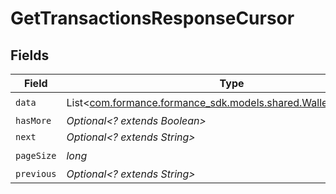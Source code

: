 # GetTransactionsResponseCursor


## Fields

| Field                                                                                                         | Type                                                                                                          | Required                                                                                                      | Description                                                                                                   | Example                                                                                                       |
| ------------------------------------------------------------------------------------------------------------- | ------------------------------------------------------------------------------------------------------------- | ------------------------------------------------------------------------------------------------------------- | ------------------------------------------------------------------------------------------------------------- | ------------------------------------------------------------------------------------------------------------- |
| `data`                                                                                                        | List<[com.formance.formance_sdk.models.shared.WalletsTransaction](../../models/shared/WalletsTransaction.md)> | :heavy_check_mark:                                                                                            | N/A                                                                                                           |                                                                                                               |
| `hasMore`                                                                                                     | *Optional<? extends Boolean>*                                                                                 | :heavy_minus_sign:                                                                                            | N/A                                                                                                           | false                                                                                                         |
| `next`                                                                                                        | *Optional<? extends String>*                                                                                  | :heavy_minus_sign:                                                                                            | N/A                                                                                                           |                                                                                                               |
| `pageSize`                                                                                                    | *long*                                                                                                        | :heavy_check_mark:                                                                                            | N/A                                                                                                           | 15                                                                                                            |
| `previous`                                                                                                    | *Optional<? extends String>*                                                                                  | :heavy_minus_sign:                                                                                            | N/A                                                                                                           | YXVsdCBhbmQgYSBtYXhpbXVtIG1heF9yZXN1bHRzLol=                                                                  |